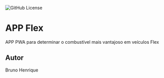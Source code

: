 ![GitHub License](https://img.shields.io/github/license/brudorea/flexv2)

# APP Flex
APP PWA para determinar o combustível mais vantajoso em veículos Flex
## Autor
Bruno Henrique 
